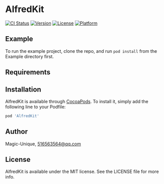 # AlfredKit

[![CI Status](https://img.shields.io/travis/Magic-Unique/AlfredKit.svg?style=flat)](https://travis-ci.org/Magic-Unique/AlfredKit)
[![Version](https://img.shields.io/cocoapods/v/AlfredKit.svg?style=flat)](https://cocoapods.org/pods/AlfredKit)
[![License](https://img.shields.io/cocoapods/l/AlfredKit.svg?style=flat)](https://cocoapods.org/pods/AlfredKit)
[![Platform](https://img.shields.io/cocoapods/p/AlfredKit.svg?style=flat)](https://cocoapods.org/pods/AlfredKit)

## Example

To run the example project, clone the repo, and run `pod install` from the Example directory first.

## Requirements

## Installation

AlfredKit is available through [CocoaPods](https://cocoapods.org). To install
it, simply add the following line to your Podfile:

```ruby
pod 'AlfredKit'
```

## Author

Magic-Unique, 516563564@qq.com

## License

AlfredKit is available under the MIT license. See the LICENSE file for more info.
